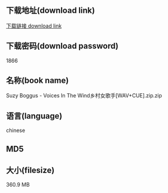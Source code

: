 ## 下载地址(download link)
[下载链接 download link](https://voluble-croquembouche-d321dc.netlify.app/?s=Suzy+Boggus+-+Voices+In+The+Wind%E4%B9%A1%E6%9D%91%E5%A5%B3%E6%AD%8C%E6%89%8B%5BWAV%2BCUE%5D.zip)

## 下载密码(download password)
1866

## 名称(book name)
Suzy Boggus - Voices In The Wind乡村女歌手[WAV+CUE].zip.zip

## 语言(language)
chinese

## MD5


## 大小(filesize)
360.9 MB
